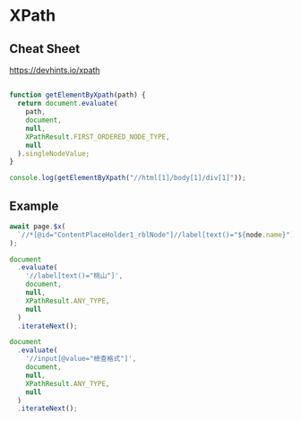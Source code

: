 # XPath

## Cheat Sheet

https://devhints.io/xpath

##

```js
function getElementByXpath(path) {
  return document.evaluate(
    path,
    document,
    null,
    XPathResult.FIRST_ORDERED_NODE_TYPE,
    null
  ).singleNodeValue;
}

console.log(getElementByXpath("//html[1]/body[1]/div[1]"));
```

## Example

```js
await page.$x(
  `//*[@id="ContentPlaceHolder1_rblNode"]//label[text()="${node.name}"]`
);
```

```js
document
  .evaluate(
    '//label[text()="桃山"]',
    document,
    null,
    XPathResult.ANY_TYPE,
    null
  )
  .iterateNext();
```

```js
document
  .evaluate(
    '//input[@value="檢查格式"]',
    document,
    null,
    XPathResult.ANY_TYPE,
    null
  )
  .iterateNext();
```
